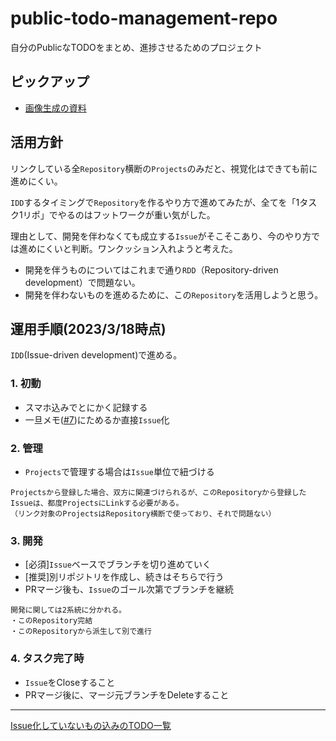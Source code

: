 # public-todo-management-repo
自分のPublicなTODOをまとめ、進捗させるためのプロジェクト

## ピックアップ
- [画像生成の資料](2023-03-19.pdf)

## 活用方針
リンクしている全`Repository`横断の`Projects`のみだと、視覚化はできても前に進めにくい。

`IDD`するタイミングで`Repository`を作るやり方で進めてみたが、全てを「1タスク1リポ」でやるのはフットワークが重い気がした。

理由として、開発を伴わなくても成立する`Issue`がそこそこあり、今のやり方では進めにくいと判断。ワンクッション入れようと考えた。

- 開発を伴うものについてはこれまで通り`RDD`（Repository-driven development）で問題ない。
- 開発を伴わないものを進めるために、この`Repository`を活用しようと思う。

## 運用手順(2023/3/18時点)
`IDD`(Issue-driven development)で進める。

### 1. 初動
- スマホ込みでとにかく記録する
- 一旦メモ([#7](https://github.com/n-ao/public-todo-management-repo/issues/7))にためるか直接`Issue`化
### 2. 管理
- `Projects`で管理する場合は`Issue`単位で紐づける

```
Projectsから登録した場合、双方に関連づけられるが、このRepositoryから登録したIssueは、都度ProjectsにLinkする必要がある。
（リンク対象のProjectsはRepository横断で使っており、それで問題ない）
```

### 3. 開発
- [必須]`Issue`ベースでブランチを切り進めていく
- [推奨]別リポジトリを作成し、続きはそちらで行う
- PRマージ後も、`Issue`のゴール次第でブランチを継続

```
開発に関しては2系統に分かれる。
・このRepository完結
・このRepositoryから派生して別で進行
```

### 4. タスク完了時
- `Issue`をCloseすること
- PRマージ後に、マージ元ブランチをDeleteすること

---
[Issue化していないもの込みのTODO一覧](https://github.com/users/n-ao/projects/15/)
